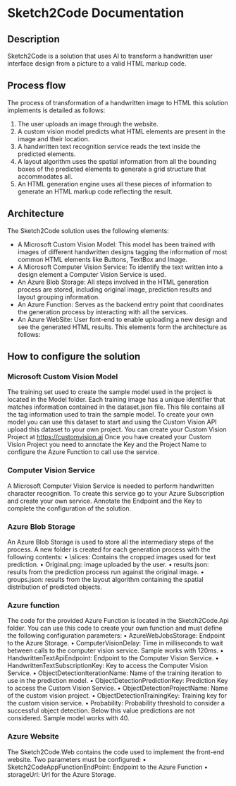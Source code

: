 # Sketch2Code Documentation

## Description
Sketch2Code is a solution that uses AI to transform a handwritten user interface design from a picture to a valid HTML markup code. 

## Process flow
The process of transformation of a handwritten image to HTML this solution implements is detailed as follows:
1.	The user uploads an image through the website.
2.	A custom vision model predicts what HTML elements are present in the image and their location.
3.	A handwritten text recognition service reads the text inside the predicted elements.
4.	A layout algorithm uses the spatial information from all the bounding boxes of the predicted elements to generate a grid structure that accommodates all.
5.	An HTML generation engine uses all these pieces of information to generate an HTML markup code reflecting the result.

## Architecture
The Sketch2Code solution uses the following elements:
-	A Microsoft Custom Vision Model: This model has been trained with images of different handwritten designs tagging the information of most common HTML elements like Buttons, TextBox and Image.
-	A Microsoft Computer Vision Service: To identify the text written into a design element a Computer Vision Service is used.
-	An Azure Blob Storage: All steps involved in the HTML generation process are stored, including original image, prediction results and layout grouping information. 
-	An Azure Function: Serves as the backend entry point that coordinates the generation process by interacting with all the services.
-	An Azure WebSite: User font-end to enable uploading a new design and see the generated HTML results.
This elements form the architecture as follows:


## How to configure the solution

### Microsoft Custom Vision Model
The training set used to create the sample model used in the project is located in the Model folder. Each training image has a unique identifier that matches information contained in the dataset.json file. This file contains all the tag information used to train the sample model.
To create your own model you can use this dataset to start and using the Custom Vision API upload this dataset to your own project.
You can create your Custom Vision Project at https://customvision.ai
Once you have created your Custom Vision Project you need to annotate the Key and the Project Name to configure the Azure Function to call use the service.

### Computer Vision Service
A Microsoft Computer Vision Service is needed to perform handwritten character recognition.
To create this service go to your Azure Subscription and create your own service. Annotate the Endpoint and the Key to complete the configuration of the solution.

### Azure Blob Storage
An Azure Blob Storage is used to store all the intermediary steps of the process.
A new folder is created for each generation process with the following contents:
•	\slices: Contains the cropped images used for text prediction.
•	Original.png: image uploaded by the user.
•	results.json: results from the prediction process run against the original image.
•	groups.json: results from the layout algorithm containing the spatial distribution of predicted objects.

### Azure function
The code for the provided Azure Function is located in the Sketch2Code.Api folder. You can use this code to create your own function and must define the following configuration parameters:
•	AzureWebJobsStorage: Endpoint to the Azure Storage.
•	ComputerVisionDelay: Time in milliseconds to wait between calls to the computer vision service. Sample works with 120ms.
•	HandwrittenTextApiEndpoint: Endpoint to the Computer Vision Service.
•	HandwrittenTextSubscriptionKey: Key to access the Computer Vision Service.
•	ObjectDetectionIterationName: Name of the training iteration to use in the prediction model.
•	ObjectDetectionPredictionKey: Prediction Key to access the Custom Vision Service.
•	ObjectDetectionProjectName: Name of the custom vision project.
•	ObjectDetectionTrainingKey: Training key for the custom vision service.
•	Probability: Probability threshold to consider a successful object detection. Below this value predictions are not considered. Sample model works with 40. 

### Azure Website
The Sketch2Code.Web contains the code used to implement the front-end website. Two parameters must be configured:
•	Sketch2CodeAppFunctionEndPoint: Endpoint to the Azure Function
•	storageUrl: Url for the Azure Storage. 


